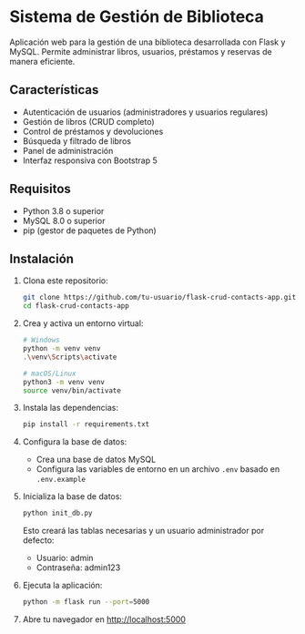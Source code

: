 # Sistema de Gestión de Biblioteca

Aplicación web para la gestión de una biblioteca desarrollada con Flask y MySQL. Permite administrar libros, usuarios, préstamos y reservas de manera eficiente.

## Características

- Autenticación de usuarios (administradores y usuarios regulares)
- Gestión de libros (CRUD completo)
- Control de préstamos y devoluciones
- Búsqueda y filtrado de libros
- Panel de administración
- Interfaz responsiva con Bootstrap 5

## Requisitos

- Python 3.8 o superior
- MySQL 8.0 o superior
- pip (gestor de paquetes de Python)

## Instalación

1. Clona este repositorio:
   ```bash
   git clone https://github.com/tu-usuario/flask-crud-contacts-app.git
   cd flask-crud-contacts-app
   ```

2. Crea y activa un entorno virtual:
   ```bash
   # Windows
   python -m venv venv
   .\venv\Scripts\activate
   
   # macOS/Linux
   python3 -m venv venv
   source venv/bin/activate
   ```

3. Instala las dependencias:
   ```bash
   pip install -r requirements.txt
   ```

4. Configura la base de datos:
   - Crea una base de datos MySQL
   - Configura las variables de entorno en un archivo `.env` basado en `.env.example`

5. Inicializa la base de datos:
   ```bash
   python init_db.py
   ```
   Esto creará las tablas necesarias y un usuario administrador por defecto:
   - Usuario: admin
   - Contraseña: admin123

6. Ejecuta la aplicación:
   ```bash
   python -m flask run --port=5000
   ```

7. Abre tu navegador en [http://localhost:5000](http://localhost:5000)

